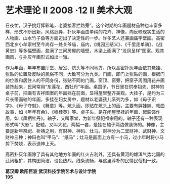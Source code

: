 # 艺术理论 Il 2008 ·12 Il 美术大观

日夜忙，汉子挑灯挥彩笔，老婆接客拦路旁”。这个时期的年画题材品种也丰富多样，形式不断出新，风格迥异，扑灰年画由单纯的花卉、神像，向反映现实生活的人物画、山水竹子鱼等方面迈出了决定性的一步。许多艺人还兼画庙宇壁画。高密西北乡小牟家村至今尚存一处关爷庙，庙内，《桃园三结义》、《千里走单骑》、《战黄忠》等多幅壁画，盈满了三间房屋的墙壁，木梁上画满了“龙凤呈样”图案。观其画风，与扑灰年画形式如出一辙。

作为年画，年年布置厅堂、居室、炕头等不同地方，所以高密扑灰年画依其悬挂、张贴的位置及反映的民俗不同，大致可分为九类。门画，即门上张贴的画，根据门的位置和居住人的不同身份，张贴不同的门画。窗顶、窗旁，把窗子周围用花卉画装饰起来，民间常用“东莲花、西牡丹”年画。桌围子，节日里在供奉祖先、财神的桌子前，把画有吉祥图案的年画挡在前面，显得屋里整齐美观。大挂子，是约为三尺长带画轴的年画，多挂在妇女房中，题材以老婆孩儿系列为多，如《母子识字》、《母子夺魁》、《舞童》等。炕头画，即贴在炕头上的画，主要有胖娃娃、戏曲故事，如《年年有余》、《穆桂英》等。桌子头，是在闲屋里挂的年画，起装饰作用，如《凤栖牡丹》。轴子，又叫家堂，为新年祭祀祖宗用的。轴子还有一种表现形式叫“大影”。配轴，又叫大花，两幅一套，是挂在轴子两边做装饰的。神像，主要是新年祭祀、祈祷之用，有财神、神码、灶马。财神分为二堂财神、武财神、文财神三种；神码也叫“甲马”、“纸马”；灶马是画面上方有一小马，过小年时将小马剪下焚烧，表示送神上天。

高密扑灰年画除了具有其他地方年画的红火吉利外，还具有黄河的雄浑气势北国的辽阔粗犷，其构图简洁，设色热烈，线条流畅，与这里淳朴的民情民俗相一致。

**葛汉卿 欧阳巨波 武汉科技学院艺术与设计学院**  
**195**